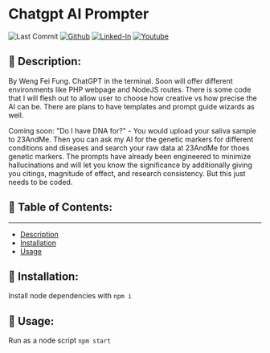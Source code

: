
# Chatgpt AI Prompter

![Last Commit](https://img.shields.io/github/last-commit/Siphon880gh/chatgpt-ai-prompter/main)
<a target="_blank" href="https://github.com/Siphon880gh" rel="nofollow"><img src="https://img.shields.io/badge/GitHub--blue?style=social&logo=GitHub" alt="Github" data-canonical-src="https://img.shields.io/badge/GitHub--blue?style=social&logo=GitHub" style="max-width:8.5ch;"></a>
<a target="_blank" href="https://www.linkedin.com/in/weng-fung/" rel="nofollow"><img src="https://camo.githubusercontent.com/0f56393c2fe76a2cd803ead7e5508f916eb5f1e62358226112e98f7e933301d7/68747470733a2f2f696d672e736869656c64732e696f2f62616467652f4c696e6b6564496e2d626c75653f7374796c653d666c6174266c6f676f3d6c696e6b6564696e266c6162656c436f6c6f723d626c7565" alt="Linked-In" data-canonical-src="https://img.shields.io/badge/LinkedIn-blue?style=flat&amp;logo=linkedin&amp;labelColor=blue" style="max-width:10ch;"></a>
<a target="_blank" href="https://www.youtube.com/user/Siphon880yt/" rel="nofollow"><img src="https://camo.githubusercontent.com/0bf5ba8ac9f286f95b2a2e86aee46371e0ac03d38b64ee2b78b9b1490df38458/68747470733a2f2f696d672e736869656c64732e696f2f62616467652f596f75747562652d7265643f7374796c653d666c6174266c6f676f3d796f7574756265266c6162656c436f6c6f723d726564" alt="Youtube" data-canonical-src="https://img.shields.io/badge/Youtube-red?style=flat&amp;logo=youtube&amp;labelColor=red" style="max-width:10ch;"></a>

## :page_facing_up: Description:
By Weng Fei Fung. ChatGPT in the terminal. Soon will offer different environments like PHP webpage and NodeJS routes. There is  some code that I will flesh out to allow user to choose how creative vs how precise the AI can be. There are plans to have templates and prompt guide wizards as well.

Coming soon:
"Do I have DNA for?" - You would upload your saliva sample to 23AndMe. Then you can ask my AI for the genetic markers for different conditions and diseases and search your raw data at 23AndMe for thoes genetic markers. The prompts have already been engineered to minimize hallucinations and will let you know the significance by additionally giving you citings, magnitude of effect, and research consistency. But this just needs to be coded.

## :open_file_folder: Table of Contents:
---
- [Description](#page_facing_up-description)
- [Installation](#minidisc-installation)
- [Usage](#runner-usage)

## :minidisc: Installation:
Install node dependencies with `npm i`

## :runner: Usage:
Run as a node script `npm start`